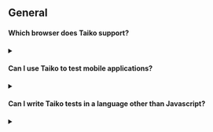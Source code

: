 ## General

#### Which browser does Taiko support?

<details>
<summary></summary>

Taiko can be used to automate the latest versions of

* Chrome/Chromium
* Microsoft Edge
* Opera (unverified)

The following browsers are NOT supported

* Firefox
* Safari

</details>

#### Can I use Taiko to test mobile applications?

<details>
<summary></summary>

No. Taiko can only test web applications using chromium/chrome based
browsers. If you are looking to test chrome browser on android you 
can try the [android](https://github.com/saikrishna321/taiko-android)
plugin.

</details>

#### Can I write Taiko tests in a language other than Javascript?

<details>
<summary></summary>

Taiko is a Node.js library and Taiko script can only be written
Javascript or languages that compile to Javascript for example 
Typescript.

</details>
